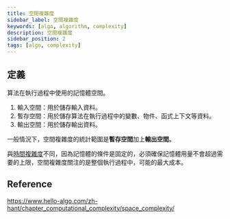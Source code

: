 ```yaml
---
title: 空間複雜度
sidebar_label: 空間複雜度
keywords: [algo, algorithm, complexity]
description: 空間複雜度
sidebar_position: 2
tags: [algo, complexity]
---
```


## 定義
算法在執行過程中使用的記憶體空間。

1. 輸入空間：用於儲存輸入資料。
2. 暫存空間：用於儲存算法在執行過程中的變數、物件、函式上下文等資料。  
3. 輸出空間：用於儲存輸出資料。

一般情況下，空間複雜度的統計範圍是**暫存空間**加上**輸出空間**。

與[時間複雜度](time.md)不同，因為記憶體的條件是固定的，必須確保記憶體用量不會超過需要的上限，空間複雜度關注的是整個執行過程中，可能的最大成本。

## Reference
https://www.hello-algo.com/zh-hant/chapter_computational_complexity/space_complexity/